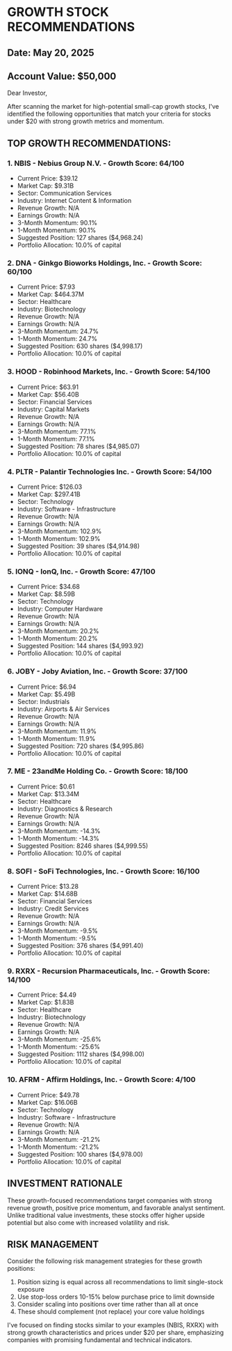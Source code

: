 
# GROWTH STOCK RECOMMENDATIONS
## Date: May 20, 2025
## Account Value: $50,000

Dear Investor,

After scanning the market for high-potential small-cap growth stocks,
I've identified the following opportunities that match your criteria for
stocks under $20 with strong growth metrics and momentum.

## TOP GROWTH RECOMMENDATIONS:


### 1. NBIS - Nebius Group N.V. - Growth Score: 64/100
- Current Price: $39.12
- Market Cap: $9.31B
- Sector: Communication Services
- Industry: Internet Content & Information
- Revenue Growth: N/A
- Earnings Growth: N/A
- 3-Month Momentum: 90.1%
- 1-Month Momentum: 90.1%
- Suggested Position: 127 shares ($4,968.24)
- Portfolio Allocation: 10.0% of capital

### 2. DNA - Ginkgo Bioworks Holdings, Inc. - Growth Score: 60/100
- Current Price: $7.93
- Market Cap: $464.37M
- Sector: Healthcare
- Industry: Biotechnology
- Revenue Growth: N/A
- Earnings Growth: N/A
- 3-Month Momentum: 24.7%
- 1-Month Momentum: 24.7%
- Suggested Position: 630 shares ($4,998.17)
- Portfolio Allocation: 10.0% of capital

### 3. HOOD - Robinhood Markets, Inc. - Growth Score: 54/100
- Current Price: $63.91
- Market Cap: $56.40B
- Sector: Financial Services
- Industry: Capital Markets
- Revenue Growth: N/A
- Earnings Growth: N/A
- 3-Month Momentum: 77.1%
- 1-Month Momentum: 77.1%
- Suggested Position: 78 shares ($4,985.07)
- Portfolio Allocation: 10.0% of capital

### 4. PLTR - Palantir Technologies Inc. - Growth Score: 54/100
- Current Price: $126.03
- Market Cap: $297.41B
- Sector: Technology
- Industry: Software - Infrastructure
- Revenue Growth: N/A
- Earnings Growth: N/A
- 3-Month Momentum: 102.9%
- 1-Month Momentum: 102.9%
- Suggested Position: 39 shares ($4,914.98)
- Portfolio Allocation: 10.0% of capital

### 5. IONQ - IonQ, Inc. - Growth Score: 47/100
- Current Price: $34.68
- Market Cap: $8.59B
- Sector: Technology
- Industry: Computer Hardware
- Revenue Growth: N/A
- Earnings Growth: N/A
- 3-Month Momentum: 20.2%
- 1-Month Momentum: 20.2%
- Suggested Position: 144 shares ($4,993.92)
- Portfolio Allocation: 10.0% of capital

### 6. JOBY - Joby Aviation, Inc. - Growth Score: 37/100
- Current Price: $6.94
- Market Cap: $5.49B
- Sector: Industrials
- Industry: Airports & Air Services
- Revenue Growth: N/A
- Earnings Growth: N/A
- 3-Month Momentum: 11.9%
- 1-Month Momentum: 11.9%
- Suggested Position: 720 shares ($4,995.86)
- Portfolio Allocation: 10.0% of capital

### 7. ME - 23andMe Holding Co. - Growth Score: 18/100
- Current Price: $0.61
- Market Cap: $13.34M
- Sector: Healthcare
- Industry: Diagnostics & Research
- Revenue Growth: N/A
- Earnings Growth: N/A
- 3-Month Momentum: -14.3%
- 1-Month Momentum: -14.3%
- Suggested Position: 8246 shares ($4,999.55)
- Portfolio Allocation: 10.0% of capital

### 8. SOFI - SoFi Technologies, Inc. - Growth Score: 16/100
- Current Price: $13.28
- Market Cap: $14.68B
- Sector: Financial Services
- Industry: Credit Services
- Revenue Growth: N/A
- Earnings Growth: N/A
- 3-Month Momentum: -9.5%
- 1-Month Momentum: -9.5%
- Suggested Position: 376 shares ($4,991.40)
- Portfolio Allocation: 10.0% of capital

### 9. RXRX - Recursion Pharmaceuticals, Inc. - Growth Score: 14/100
- Current Price: $4.49
- Market Cap: $1.83B
- Sector: Healthcare
- Industry: Biotechnology
- Revenue Growth: N/A
- Earnings Growth: N/A
- 3-Month Momentum: -25.6%
- 1-Month Momentum: -25.6%
- Suggested Position: 1112 shares ($4,998.00)
- Portfolio Allocation: 10.0% of capital

### 10. AFRM - Affirm Holdings, Inc. - Growth Score: 4/100
- Current Price: $49.78
- Market Cap: $16.06B
- Sector: Technology
- Industry: Software - Infrastructure
- Revenue Growth: N/A
- Earnings Growth: N/A
- 3-Month Momentum: -21.2%
- 1-Month Momentum: -21.2%
- Suggested Position: 100 shares ($4,978.00)
- Portfolio Allocation: 10.0% of capital

## INVESTMENT RATIONALE

These growth-focused recommendations target companies with strong revenue growth, positive price momentum, and favorable
analyst sentiment. Unlike traditional value investments, these stocks offer higher upside potential but also come with
increased volatility and risk.

## RISK MANAGEMENT

Consider the following risk management strategies for these growth positions:
1. Position sizing is equal across all recommendations to limit single-stock exposure
2. Use stop-loss orders 10-15% below purchase price to limit downside
3. Consider scaling into positions over time rather than all at once
4. These should complement (not replace) your core value holdings

I've focused on finding stocks similar to your examples (NBIS, RXRX) with strong growth characteristics and prices
under $20 per share, emphasizing companies with promising fundamental and technical indicators.

